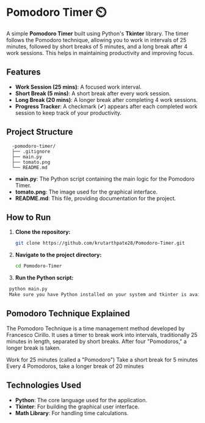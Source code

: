 # Pomodoro Timer ⏲️

A simple **Pomodoro Timer** built using Python's **Tkinter** library. The timer follows the Pomodoro technique, allowing you to work in intervals of 25 minutes, followed by short breaks of 5 minutes, and a long break after 4 work sessions. This helps in maintaining productivity and improving focus.

## Features

- **Work Session (25 mins)**: A focused work interval.
- **Short Break (5 mins)**: A short break after every work session.
- **Long Break (20 mins)**: A longer break after completing 4 work sessions.
- **Progress Tracker**: A checkmark (✔) appears after each completed work session to keep track of your productivity.

## Project Structure
```
  -pomodoro-timer/ 
  ├── .gitignore 
  ├── main.py 
  ├── tomato.png 
  └── README.md
```

- **main.py**: The Python script containing the main logic for the Pomodoro Timer.
- **tomato.png**: The image used for the graphical interface.
- **README.md**: This file, providing documentation for the project.

## How to Run

1. **Clone the repository:**
   ```bash
   git clone https://github.com/krutarthpate28/Pomodoro-Timer.git
2. **Navigate to the project directory:**
   ```bash
   cd Pomodoro-Timer
3. **Run the Python script:**
 ```bash
  python main.py
  Make sure you have Python installed on your system and tkinter is available
 ```

## Pomodoro Technique Explained
The Pomodoro Technique is a time management method developed by Francesco Cirillo. It uses a timer to break work into intervals, traditionally 25 minutes in length, separated by short breaks. After four "Pomodoros," a longer break is taken.

Work for 25 minutes (called a "Pomodoro")
Take a short break for 5 minutes
Every 4 Pomodoros, take a longer break of 20 minutes

## Technologies Used
- **Python**: The core language used for the application.
- **Tkinter**: For building the graphical user interface.
- **Math Library**: For handling time calculations.

